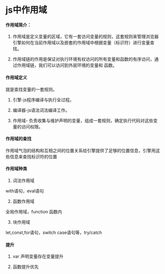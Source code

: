 # js中作用域

#### 作用域简介：

1. 作用域是定义变量的区域，它有一套访问变量的规则，这套规则来管理浏览器引擎如何在当前作用域以及嵌套的作用域中根据变量（标识符）进行变量查找。

2. 作用域链的作用是保证对执行环境有权访问的所有变量和函数的有序访问，通过作用域链，我们可以访问到外层环境的变量和 函数。

#### 作用域定义

就是查找变量的一套规则。

1. 引擎-js程序编译与执行全过程。

2. 编译器-js语法词法编译工作。

3. 作用域- 负责收集与维护声明的变量，组成一套规则，确定执行代码对这些变量的访问权限。

#### 作用域的查找

作用域气泡的结构和互相之间的位置关系给引擎提供了足够的位置信息，引擎用这些信息来查找标识符的位置

#### 作用域种类

1. 词法作用域

with语句，eval语句

2. 函数作用域

全局作用域，function 函数内

3. 块作用域

let,const,for语句，switch case语句等，try/catch

#### 提升

1. var 声明变量存在变量提升

2. 函数提升优先

